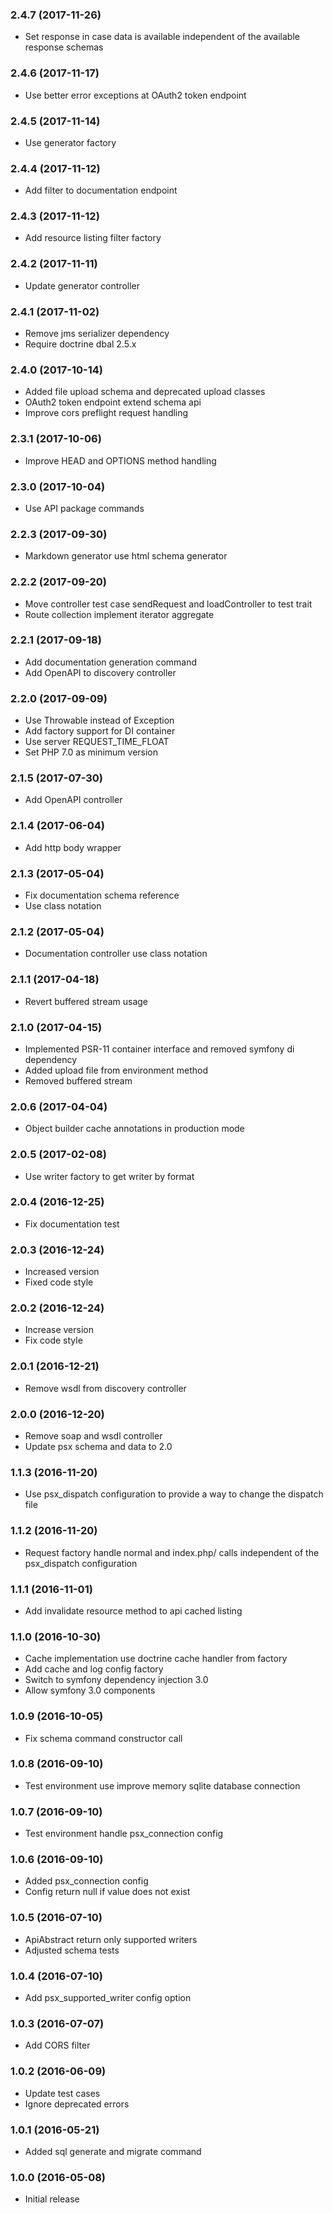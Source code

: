 
### 2.4.7 (2017-11-26)

* Set response in case data is available independent of the available response
  schemas

### 2.4.6 (2017-11-17)

* Use better error exceptions at OAuth2 token endpoint

### 2.4.5 (2017-11-14)

* Use generator factory

### 2.4.4 (2017-11-12)

* Add filter to documentation endpoint

### 2.4.3 (2017-11-12)

* Add resource listing filter factory

### 2.4.2 (2017-11-11)

* Update generator controller

### 2.4.1 (2017-11-02)

* Remove jms serializer dependency
* Require doctrine dbal 2.5.x

### 2.4.0 (2017-10-14)

* Added file upload schema and deprecated upload classes
* OAuth2 token endpoint extend schema api
* Improve cors preflight request handling

### 2.3.1 (2017-10-06)

* Improve HEAD and OPTIONS method handling

### 2.3.0 (2017-10-04)

* Use API package commands

### 2.2.3 (2017-09-30)

* Markdown generator use html schema generator

### 2.2.2 (2017-09-20)

* Move controller test case sendRequest and loadController to test trait
* Route collection implement iterator aggregate

### 2.2.1 (2017-09-18)

* Add documentation generation command
* Add OpenAPI to discovery controller

### 2.2.0 (2017-09-09)

* Use Throwable instead of Exception
* Add factory support for DI container
* Use server REQUEST_TIME_FLOAT
* Set PHP 7.0 as minimum version

### 2.1.5 (2017-07-30)

* Add OpenAPI controller

### 2.1.4 (2017-06-04)

* Add http body wrapper

### 2.1.3 (2017-05-04)

* Fix documentation schema reference
* Use class notation

### 2.1.2 (2017-05-04)

* Documentation controller use class notation

### 2.1.1 (2017-04-18)

* Revert buffered stream usage

### 2.1.0 (2017-04-15)

* Implemented PSR-11 container interface and removed symfony di dependency
* Added upload file from environment method
* Removed buffered stream

### 2.0.6 (2017-04-04)

* Object builder cache annotations in production mode

### 2.0.5 (2017-02-08)

* Use writer factory to get writer by format

### 2.0.4 (2016-12-25)

* Fix documentation test

### 2.0.3 (2016-12-24)

* Increased version
* Fixed code style

### 2.0.2 (2016-12-24)

* Increase version
* Fix code style

### 2.0.1 (2016-12-21)

* Remove wsdl from discovery controller

### 2.0.0 (2016-12-20)

* Remove soap and wsdl controller
* Update psx schema and data to 2.0

### 1.1.3 (2016-11-20)

* Use psx_dispatch configuration to provide a way to change the dispatch file

### 1.1.2 (2016-11-20)

* Request factory handle normal and index.php/ calls independent of the
  psx_dispatch configuration

### 1.1.1 (2016-11-01)

* Add invalidate resource method to api cached listing

### 1.1.0 (2016-10-30)

* Cache implementation use doctrine cache handler from factory
* Add cache and log config factory
* Switch to symfony dependency injection 3.0
* Allow symfony 3.0 components

### 1.0.9 (2016-10-05)

* Fix schema command constructor call

### 1.0.8 (2016-09-10)

* Test environment use improve memory sqlite database connection

### 1.0.7 (2016-09-10)

* Test environment handle psx_connection config

### 1.0.6 (2016-09-10)

* Added psx_connection config
* Config return null if value does not exist

### 1.0.5 (2016-07-10)

* ApiAbstract return only supported writers
* Adjusted schema tests

### 1.0.4 (2016-07-10)

* Add psx_supported_writer config option

### 1.0.3 (2016-07-07)

* Add CORS filter

### 1.0.2 (2016-06-09)

* Update test cases
* Ignore deprecated errors

### 1.0.1 (2016-05-21)

* Added sql generate and migrate command

### 1.0.0 (2016-05-08)

* Initial release
